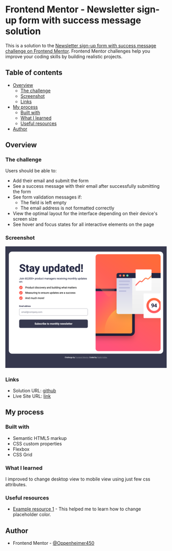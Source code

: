 # Frontend Mentor - Newsletter sign-up form with success message solution

This is a solution to the [Newsletter sign-up form with success message challenge on Frontend Mentor](https://www.frontendmentor.io/challenges/newsletter-signup-form-with-success-message-3FC1AZbNrv). Frontend Mentor challenges help you improve your coding skills by building realistic projects. 

## Table of contents

- [Overview](#overview)
  - [The challenge](#the-challenge)
  - [Screenshot](#screenshot)
  - [Links](#links)
- [My process](#my-process)
  - [Built with](#built-with)
  - [What I learned](#what-i-learned)
  - [Useful resources](#useful-resources)
- [Author](#author)

## Overview

### The challenge

Users should be able to:

- Add their email and submit the form
- See a success message with their email after successfully submitting the form
- See form validation messages if:
  - The field is left empty
  - The email address is not formatted correctly
- View the optimal layout for the interface depending on their device's screen size
- See hover and focus states for all interactive elements on the page

### Screenshot

![image of form window](./screenshot.jpg)

### Links

- Solution URL: [github](https://github.com/Oppenheimer450/newsletter-sign-up-with-success-message-main.git)
- Live Site URL: [link](https://oppenheimer450.github.io/newsletter-sign-up-with-success-message-main/)

## My process

### Built with

- Semantic HTML5 markup
- CSS custom properties
- Flexbox
- CSS Grid

### What I learned

I improved to change desktop view to mobile view using just few css attributes.

### Useful resources

- [Example resource 1](https://www.w3schools.com/howto/howto_css_placeholder.asp) - This helped me to learn how to change placeholder color.

## Author

- Frontend Mentor - [@Oppenheimer450](https://www.frontendmentor.io/profile/Oppenheimer450)
